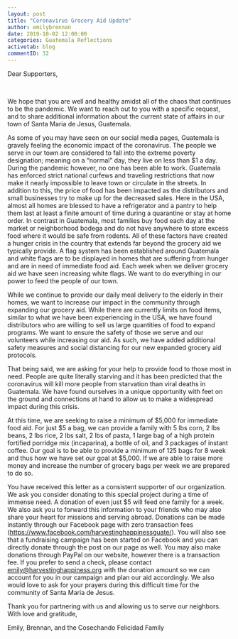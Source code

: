 ```yaml
---
layout: post
title: "Coronavirus Grocery Aid Update"
author: emilybrennan
date: 2019-10-02 12:00:00
categories: Guatemala Reflections
activetab: blog
commentID: 32
---
```


<p class="meta">
Dear Supporters,
</p><br>

We hope that you are well and healthy amidst all of the chaos that continues to be the pandemic. We want to reach out to you with a specific request, and to share additional information about the current state of affairs in our town of Santa Maria de Jesus, Guatemala.

As some of you may have seen on our social media pages, Guatemala is gravely feeling the economic impact of the coronavirus. The people we serve in our town are considered to fall into the extreme poverty designation; meaning on a “normal” day, they live on less than $1 a day. During the pandemic however, no one has been able to work. Guatemala has enforced strict national curfews and traveling restrictions that now make it nearly impossible to leave town or circulate in the streets. In addition to this, the price of food has been impacted as the distributors and small businesses try to make up for the decreased sales. Here in the USA, almost all homes are blessed to have a refrigerator and a pantry to help them last at least a finite amount of time during a quarantine or stay at home order. In contrast in Guatemala, most families buy food each day at the market or neighborhood bodega and do not have anywhere to store excess food where it would be safe from rodents. All of these factors have created a hunger crisis in the country that extends far beyond the grocery aid we typically provide. A flag system has been established around Guatemala and white flags are to be displayed in homes that are suffering from hunger and are in need of immediate food aid. Each week when we deliver grocery aid we have seen increasing white flags. We want to do everything in our power to feed the people of our town.

While we continue to provide our daily meal delivery to the elderly in their homes, we want to increase our impact in the community through expanding our grocery aid. While there are currently limits on food items, similar to what we have been experiencing in the USA, we have found distributors who are willing to sell us large quantities of food to expand programs. We want to ensure the safety of those we serve and our volunteers while increasing our aid. As such, we have added additional safety measures and social distancing for our new expanded grocery aid protocols.

That being said, we are asking for your help to provide food to those most in need. People are quite literally starving and it has been predicted that the coronavirus will kill more people from starvation than viral deaths in Guatemala. We have found ourselves in a unique opportunity with feet on the ground and connections at hand to allow us to make a widespread impact during this crisis.

At this time, we are seeking to raise a minimum of $5,000 for immediate food aid. For just $5 a bag, we can provide a family with 5 lbs corn, 2 lbs beans, 2 lbs rice, 2 lbs salt, 2 lbs of pasta, 1 large bag of a high protein fortified porridge mix (incaparina), a bottle of oil, and 3 packages of instant coffee. Our goal is to be able to provide a minimum of 125 bags for 8 week and thus how we have set our goal at $5,000. If we are able to raise more money and increase the number of grocery bags per week we are prepared to do so.

You have received this letter as a consistent supporter of our organization. We ask you consider donating to this special project during a time of immense need. A donation of even just $5 will feed one family for a week. We also ask you to forward this information to your friends who may also share your heart for missions and serving abroad. Donations can be made instantly through our Facebook page with zero transaction fees (https://www.facebook.com/harvestinghappinessguate/). You will also see that a fundraising campaign has been started on Facebook and you can directly donate through the post on our page as well. You may also make donations through PayPal on our website, however there is a transaction fee. If you prefer to send a check, please contact [emily@harvestinghappiness.org](mailto:emily@harvestinghappiness.org) with the donation amount so we can account for you in our campaign and plan our aid accordingly. We also would love to ask for your prayers during this difficult time for the community of Santa Maria de Jesus.

Thank you for partnering with us and allowing us to serve our neighbors. With love and gratitude,

<p class="meta">
Emily, Brennan, and the Cosechando Felicidad Family 
</p>
